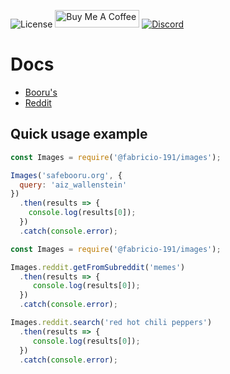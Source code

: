 ![License](https://img.shields.io/badge/License-Apache%202.0-blue.svg?color=white&style=for-the-badge)
<a href="https://www.buymeacoffee.com/Fabricio191" target="_blank"><img src="https://cdn.buymeacoffee.com/buttons/default-orange.png" alt="Buy Me A Coffee" height="28" width="135"></a>
[![Discord](https://img.shields.io/discord/555535212461948936?style=for-the-badge&color=7289da)](https://discord.gg/zrESMn6)

# Docs

* [Booru's](https://github.com/Fabricio-191/images/docs/booru's.md)
* [Reddit](https://github.com/Fabricio-191/images/reddit.md)

## Quick usage example

```js
const Images = require('@fabricio-191/images');

Images('safebooru.org', {
  query: 'aiz_wallenstein'
})
  .then(results => {
    console.log(results[0]);
  })
  .catch(console.error);
```

```js
const Images = require('@fabricio-191/images');

Images.reddit.getFromSubreddit('memes')
  .then(results => {
     console.log(results[0]);
  })
  .catch(console.error);

Images.reddit.search('red hot chili peppers')
  .then(results => {
     console.log(results[0]);
  })
  .catch(console.error);
```